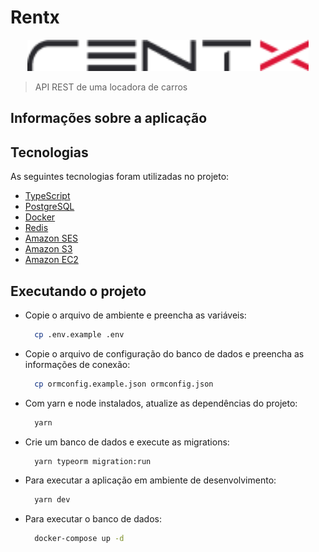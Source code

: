 # Rentx

<p align="center">
  <img src="rentx.png" alt="Rentx logo" height="50">
</p>

> API REST de uma locadora de carros

## Informações sobre a aplicação

## Tecnologias

As seguintes tecnologias foram utilizadas no projeto:

- [TypeScript](https://www.typescriptlang.org/)
- [PostgreSQL](https://www.postgresql.org/)
- [Docker](https://www.docker.com/)
- [Redis](https://redis.io/)
- [Amazon SES](https://aws.amazon.com/pt/ses/)
- [Amazon S3](https://aws.amazon.com/pt/s3/)
- [Amazon EC2](https://aws.amazon.com/pt/ec2)

## Executando o projeto

- Copie o arquivo de ambiente e preencha as variáveis:
  ```bash
    cp .env.example .env
  ```
- Copie o arquivo de configuração do banco de dados e preencha as informações de conexão:
  ```bash
    cp ormconfig.example.json ormconfig.json
  ```
- Com yarn e node instalados, atualize as dependências do projeto:
  ```bash
    yarn
  ```
- Crie um banco de dados e execute as migrations:
  ```bash
    yarn typeorm migration:run
  ```
- Para executar a aplicação em ambiente de desenvolvimento:
  ```bash
    yarn dev
  ```
- Para executar o banco de dados:
  ```bash
    docker-compose up -d
  ```
